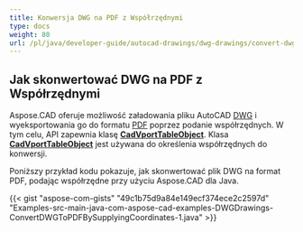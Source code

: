 ```yaml
---
title: Konwersja DWG na PDF z Współrzędnymi
type: docs
weight: 80
url: /pl/java/developer-guide/autocad-drawings/dwg-drawings/convert-dwg-to-dwf-with-coordinatesconvert-dwg-to-pdf-with-coordinates/
---
```



## **Jak skonwertować DWG na PDF z Współrzędnymi**

Aspose.CAD oferuje możliwość załadowania pliku AutoCAD [DWG](https://docs.fileformat.com/cad/dwg/) i wyeksportowania go do formatu [PDF](https://docs.fileformat.com/pdf/) poprzez podanie współrzędnych. W tym celu, API zapewnia klasę [**CadVportTableObject**](https://reference.aspose.com/cad/java/com.aspose.cad.fileformats.cad.cadtables/CadVportTableObject). Klasa [**CadVportTableObject**](https://reference.aspose.com/cad/java/com.aspose.cad.fileformats.cad.cadtables/CadVportTableObject) jest używana do określenia współrzędnych do konwersji.

Poniższy przykład kodu pokazuje, jak skonwertować plik DWG na format PDF, podając współrzędne przy użyciu Aspose.CAD dla Java.

{{< gist "aspose-com-gists" "49c1b75d9a84e149ecf374ece2c2597d" "Examples-src-main-java-com-aspose-cad-examples-DWGDrawings-ConvertDWGToPDFBySupplyingCoordinates-1.java" >}}
